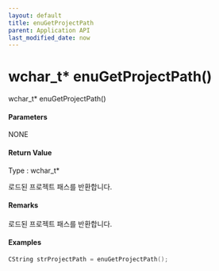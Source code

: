 ```yaml
---
layout: default
title: enuGetProjectPath
parent: Application API
last_modified_date: now
---
```

# wchar\_t\* enuGetProjectPath\(\)

wchar\_t\* enuGetProjectPath\(\)

#### Parameters

NONE

#### Return Value

Type : wchar\_t\*

로드된 프로젝트 패스를 반환합니다.

#### Remarks

로드된 프로젝트 패스를 반환합니다.

#### Examples

```cpp
CString strProjectPath = enuGetProjectPath();
```



